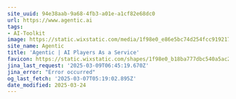 ```yaml
---
site_uuid: 94e38aab-9a68-4fb3-a01e-a1cf82e68dc0
url: https://www.agentic.ai
tags:
- AI-Toolkit
image: https://static.wixstatic.com/media/1f98e0_e86e5bc74d254fcc919217c0e3121efe~mv2.jpg/v1/fill/w_600,h_315,al_c/1f98e0_e86e5bc74d254fcc919217c0e3121efe~mv2.jpg
site_name: Agentic
title: 'Agentic | AI Players As a Service'
favicon: https://static.wixstatic.com/shapes/1f98e0_b18ba777dbc540a5ac25df4ffeba76aa.svg
jina_last_request: '2025-03-09T06:45:19.670Z'
jina_error: "Error occurred"
og_last_fetch: '2025-03-07T05:19:02.895Z'
date_modified: 2025-03-24
---
```




